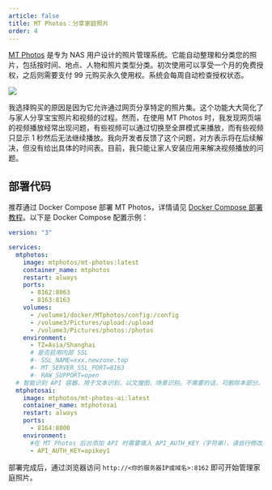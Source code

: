 ```yaml
---
article: false
title: MT Photos：分享家庭照片
order: 4
---
```


[MT Photos](https://mtmt.tech/) 是专为 NAS 用户设计的照片管理系统。它能自动整理和分类您的照片，包括按时间、地点、人物和照片类型分类。初次使用可以享受一个月的免费授权，之后则需要支付 99 元购买永久使用权。系统会每周自动检查授权状态。

![](https://img.newzone.top/2024-03-21-11-14-57.png?imageMogr2/format/webp)

我选择购买的原因是因为它允许通过网页分享特定的照片集。这个功能大大简化了与家人分享宝宝照片和视频的过程。然而，在使用 MT Photos 时，我发现网页端的视频播放经常出现问题，有些视频可以通过切换至全屏模式来播放，而有些视频只显示 1 秒然后无法继续播放。我向开发者反馈了这个问题，对方表示将在后续解决，但没有给出具体的时间表。目前，我只能让家人安装应用来解决视频播放的问题。

## 部署代码

推荐通过 Docker Compose 部署 MT Photos，详情请见 [Docker Compose 部署教程](./#%E9%83%A8%E7%BD%B2%E6%95%99%E7%A8%8B)。以下是 Docker Compose 配置示例：

```yml
version: "3"

services:
  mtphotos:
    image: mtphotos/mt-photos:latest
    container_name: mtphotos
    restart: always
    ports:
      - 8162:8063
      - 8163:8163
    volumes:
      - /volume1/docker/MTphotos/config:/config
      - /volume3/Pictures/upload:/upload
      - /volume3/Pictures/photos:/photos
    environment:
      - TZ=Asia/Shanghai
      # 是否启用内部 SSL
      #- SSL_NAME=xxx.newzone.top
      #- MT_SERVER_SSL_PORT=8163
      #- RAW_SUPPORT=open
  # 智能识别 API 容器，用于文本识别、以文搜图、场景识别。不需要的话，可删除本部分。
  mtphotosai:
    image: mtphotos/mt-photos-ai:latest
    container_name: mtphotosai
    restart: always
    ports:
      - 8164:8000
    environment:
      #在 MT Photos 后台添加 API 时需要填入 API_AUTH_KEY（字符串），请自行修改。
      - API_AUTH_KEY=apikey1
```

部署完成后，通过浏览器访问 `http://<你的服务器IP或域名>:8162` 即可开始管理家庭照片。
